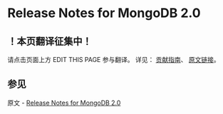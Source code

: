 # Release Notes for MongoDB 2.0

## ！本页翻译征集中！

请点击页面上方 EDIT THIS PAGE 参与翻译。
详见：
[贡献指南]( https://github.com/JinMuInfo/MongoDB-Manual-zh/blob/master/CONTRIBUTING.md )、
[原文链接](  https://docs.mongodb.com/manual/release-notes/2.0/  )。

## 参见

原文 - [Release Notes for MongoDB 2.0]( https://docs.mongodb.com/manual/release-notes/2.0/ )


